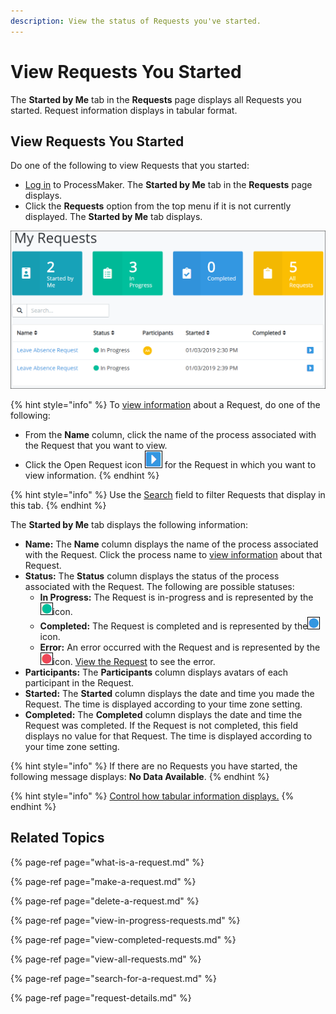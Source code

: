 ```yaml
---
description: View the status of Requests you've started.
---
```


# View Requests You Started

The **Started by Me** tab in the **Requests** page displays all Requests you started. Request information displays in tabular format.

## View Requests You Started

Do one of the following to view Requests that you started:

* [Log in](../log-in.md#log-in) to ProcessMaker. The **Started by Me** tab in the **Requests** page displays.
* Click the **Requests** option from the top menu if it is not currently displayed. The **Started by Me** tab displays.

![&quot;Started By Me&quot; Request tab](../../.gitbook/assets/started-by-me-request.png)

{% hint style="info" %}
To [view information](request-details.md) about a Request, do one of the following:

* From the **Name** column, click the name of the process associated with the Request that you want to view.
* Click the Open Request icon ![](../../.gitbook/assets/open-request-icon-requests.png) for the Request in which you want to view information.
{% endhint %}

{% hint style="info" %}
Use the [Search](search-for-a-request.md) field to filter Requests that display in this tab.
{% endhint %}

The **Started by Me** tab displays the following information:

* **Name:** The **Name** column displays the name of the process associated with the Request. Click the process name to [view information](request-details.md) about that Request.
* **Status:** The **Status** column displays the status of the process associated with the Request. The following are possible statuses:
  * **In Progress:** The Request is in-progress and is represented by the![](../../.gitbook/assets/in-progress-status-icon-requests.png)icon.
  * **Completed:** The Request is completed and is represented by the![](../../.gitbook/assets/completed-status-icon-requests.png)icon.
  * **Error:** An error occurred with the Request and is represented by the![](../../.gitbook/assets/error-status-icon-requests.png)icon. [View the Request](request-details.md) to see the error.
* **Participants:** The **Participants** column displays avatars of each participant in the Request.
* **Started:** The **Started** column displays the date and time you made the Request. The time is displayed according to your time zone setting.
* **Completed:** The **Completed** column displays the date and time the Request was completed. If the Request is not completed, this field displays no value for that Request. The time is displayed according to your time zone setting.

{% hint style="info" %}
If there are no Requests you have started, the following message displays: **No Data Available**.
{% endhint %}

{% hint style="info" %}
[Control how tabular information displays.](../control-how-requests-display-in-a-tab.md)
{% endhint %}

## Related Topics

{% page-ref page="what-is-a-request.md" %}

{% page-ref page="make-a-request.md" %}

{% page-ref page="delete-a-request.md" %}

{% page-ref page="view-in-progress-requests.md" %}

{% page-ref page="view-completed-requests.md" %}

{% page-ref page="view-all-requests.md" %}

{% page-ref page="search-for-a-request.md" %}

{% page-ref page="request-details.md" %}

